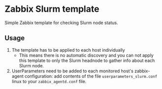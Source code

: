# Zabbix Slurm template

Simple Zabbix template for checking Slurm node status.

## Usage

1. The template has to be applied to each host individually
   - This means there is no automatic discovery and you can not apply this template to only the Slurm headnode to gather info about each Slurm node.
2. UserParameters need to be added to each monitored host's zabbix-agent configuration: add contents of the file `userparameters_slurm.conf` linux to your `zabbix_agentd.conf` file.
